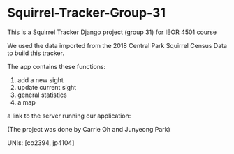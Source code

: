 # Squirrel-Tracker-Group-31

This is a Squirrel Tracker Django project (group 31) for IEOR 4501 course

We used the data imported from the 2018 Central Park Squirrel Census Data to build this tracker.

The app contains these functions:
1. add a new sight
2. update current sight
3. general statistics 
4. a map

a link to the server running our application: 

(The project was done by Carrie Oh and Junyeong Park)

UNIs: [co2394, jp4104]
